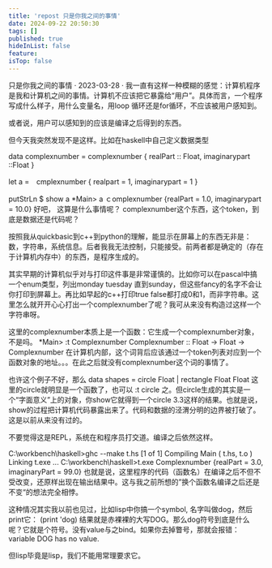 ```yaml
---
title: 'repost 只是你我之间的事情'
date: 2024-09-22 20:50:30
tags: []
published: true
hideInList: false
feature: 
isTop: false
---
```

只是你我之间的事情
· 2023-03-28 ·
我一直有这样一种模糊的感觉：计算机程序是我和计算机之间的事情。计算机不应该把它暴露给“用户”。具体而言，一个程序写成什么样子，用什么变量名，用loop 循环还是for循环，不应该被用户感知到。

或者说，用户可以感知到的应该是编译之后得到的东西。

但今天我突然发现不是这样。比如在haskell中自己定义数据类型

data complexnumber = complexnumber { realPart :: Float, imaginarypart ::Float }

let a =　cmplexnumber { realpart = 1, imaginarypart = 1 }

putStrLn $ show a
*Main> a
ｃomplexnumber {realPart = 1.0, imaginarypart = 10.0}
好吧， 这算是什么事情呢？ complexnumber这个东西，这个token，到底是数据还是代码呢？

按照我从quickbasic到c++到python的理解，能显示在屏幕上的东西无非是：数，字符串，系统信息。后者我我无法控制，只能接受。前两者都是确定的（存在于计算机内存中）的东西，是程序生成的。

其实早期的计算机似乎对与打印这件事是非常谨慎的。比如你可以在pascal中搞一个enum类型，列出monday tuesday 直到sunday，但这些fancy的名字不会让你打印到屏幕上。再比如早起的c++打印true false都打成0和1，而非字符串。这里怎么就开开心心打出一个complexnumber了呢？我可从来没有构造过这样一个字符串呀。

这里的complexnumber本质上是一个函数：它生成一个complexnumber对象，不是吗。
*Main> :t Complexnumber
Complexnumber :: Float -> Float -> Complexnumber
在计算机内部，这个词背后应该通过一个token列表对应到一个函数对象的地址。。。在此之后就没有complexnumber这个词的事情了。

也许这个例子不好，那么
data shapes = circle Float | rectangle Float Float
这里的circle就明显是一个函数了，也可以
:t circle
之。但circle生成的其实是一个“字面意义”上的对象，你show它就得到一个circle 3.3这样的结果。也就是说，show的过程把计算机代码暴露出来了。代码和数据的泾渭分明的边界被打破了。这是以前从来没有过的。

不要觉得这是REPL，系统在和程序员打交道。编译之后依然这样。

C:\workbench\haskell>ghc --make t.hs
[1 of 1] Compiling Main             ( t.hs, t.o )
Linking t.exe ...
C:\workbench\haskell>t.exe
Complexnumber {realPart = 3.0, imaginaryPart = 99.0}
也就是说，这里程序的代码（函数名）在编译之后不但不受改变，还原样出现在输出结果中。这与我之前所想的”换个函数名编译之后还是不变“的想法完全相悖。

这种情况其实我以前也见过，比如lisp中你搞一个symbol, 名字叫做dog，然后print它：
(print 'dog)
结果就是赤裸裸的大写DOG。那么dog符号到底是什么呢？它就是个符号。没有value与之bind。如果你去掉瞥号，那就会报错：variable DOG has no value.

但lisp毕竟是lisp，我们不能用常理要求它。